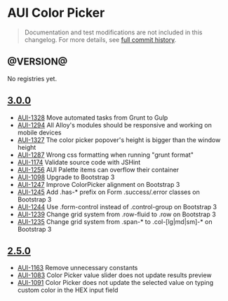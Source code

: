 # AUI Color Picker

> Documentation and test modifications are not included in this changelog. For more details, see [full commit history](https://github.com/liferay/alloy-ui/commits/master/src/aui-color-picker).

## @VERSION@

No registries yet.

## [3.0.0](https://github.com/liferay/alloy-ui/releases/tag/3.0.0)

* [AUI-1328](https://issues.liferay.com/browse/AUI-1328) Move automated tasks from Grunt to Gulp
* [AUI-1294](https://issues.liferay.com/browse/AUI-1294) All Alloy's modules should be responsive and working on mobile devices
* [AUI-1327](https://issues.liferay.com/browse/AUI-1327) The color picker popover's height is bigger than the window height
* [AUI-1287](https://issues.liferay.com/browse/AUI-1287) Wrong css formatting when running "grunt format"
* [AUI-1174](https://issues.liferay.com/browse/AUI-1174) Validate source code with JSHint
* [AUI-1256](https://issues.liferay.com/browse/AUI-1256) AUI Palette items can overflow their container
* [AUI-1098](https://issues.liferay.com/browse/AUI-1098) Upgrade to Bootstrap 3
* [AUI-1247](https://issues.liferay.com/browse/AUI-1247) Improve ColorPicker alignment on Bootstrap 3
* [AUI-1245](https://issues.liferay.com/browse/AUI-1245) Add .has-* prefix on Form .success/.error classes on Bootstrap 3
* [AUI-1244](https://issues.liferay.com/browse/AUI-1244) Use .form-control instead of .control-group on Bootstrap 3
* [AUI-1239](https://issues.liferay.com/browse/AUI-1239) Change grid system from .row-fluid to .row on Bootstrap 3
* [AUI-1235](https://issues.liferay.com/browse/AUI-1235) Change grid system from .span-* to .col-[lg|md|sm]-* on Bootstrap 3

## [2.5.0](https://github.com/liferay/alloy-ui/releases/tag/2.5.0)

* [AUI-1163](https://issues.liferay.com/browse/AUI-1163) Remove unnecessary constants
* [AUI-1083](https://issues.liferay.com/browse/AUI-1083) Color Picker value slider does not update results preview
* [AUI-1091](https://issues.liferay.com/browse/AUI-1091) Color Picker does not update the selected value on typing custom color in the HEX input field